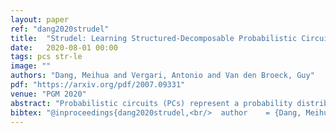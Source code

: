 ```yaml
---
layout: paper
ref: "dang2020strudel"
title:  "Strudel: Learning Structured-Decomposable Probabilistic Circuits"
date:   2020-08-01 00:00
tags: pcs str-le
image: ""
authors: "Dang, Meihua and Vergari, Antonio and Van den Broeck, Guy"
pdf: "https://arxiv.org/pdf/2007.09331"
venue: "PGM 2020"
abstract: "Probabilistic circuits (PCs) represent a probability distribution as a computational graph. Enforcing structural properties on these graphs guarantees that several inference scenarios become tractable. Among these properties, structured decomposability is a particularly appealing one: it enables the efficient and exact computations of the probability of complex logical formulas, and can be used to reason about the expected output of certain predictive models under missing data. This paper proposes Strudel, a simple, fast and accurate learning algorithm for structured-decomposable PCs. Compared to prior work for learning structured-decomposable PCs, Strudel delivers more accurate single PC models in fewer iterations, and dramatically scales learning when building ensembles of PCs. It achieves this scalability by exploiting another structural property of PCs, called determinism, and by sharing the same computational graph across mixture components. We show these advantages on standard density estimation benchmarks and challenging inference scenarios."
bibtex: "@inproceedings{dang2020strudel,<br/>  author    = {Dang, Meihua and Vergari, Antonio and Van den Broeck, Guy},<br/>  title     = {Strudel: Learning Structured-Decomposable Probabilistic Circuits},<br/>  booktitle   = {PGM},<br/>  series    = {Proceedings of Machine Learning Research},<br/>  year      = {2020}<br/>}"
---
```

